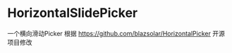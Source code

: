 HorizontalSlidePicker
=====================

一个横向滑动Picker
根据 https://github.com/blazsolar/HorizontalPicker 开源项目修改
